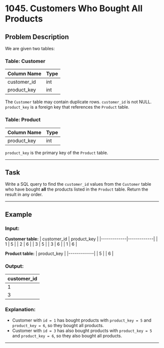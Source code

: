 # 1045. Customers Who Bought All Products

## Problem Description

We are given two tables:

### Table: Customer

| Column Name | Type |
| ----------- | ---- |
| customer_id | int  |
| product_key | int  |

The `Customer` table may contain duplicate rows. `customer_id` is not NULL. `product_key` is a foreign key that references the `Product` table.

### Table: Product

| Column Name | Type |
| ----------- | ---- |
| product_key | int  |

`product_key` is the primary key of the `Product` table.

---

## Task

Write a SQL query to find the `customer_id` values from the `Customer` table who have bought **all** the products listed in the `Product` table. Return the result in any order.

---

## Example

### Input:

**Customer table:**
| customer_id | product_key |
|-------------|-------------|
| 1 | 5 |
| 2 | 6 |
| 3 | 5 |
| 3 | 6 |
| 1 | 6 |

**Product table:**
| product_key |
|-------------|
| 5 |
| 6 |

### Output:

| customer_id |
| ----------- |
| 1           |
| 3           |

### Explanation:

- Customer with `id = 1` has bought products with `product_key = 5` and `product_key = 6`, so they bought all products.
- Customer with `id = 3` has also bought products with `product_key = 5` and `product_key = 6`, so they also bought all products.

---
